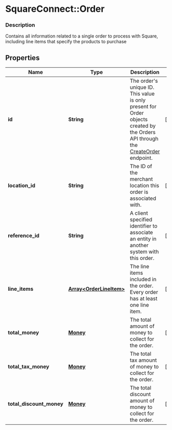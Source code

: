 # SquareConnect::Order

### Description

Contains all information related to a single order to process with Square, including line items that specify the products to purchase

## Properties
Name | Type | Description | Notes
------------ | ------------- | ------------- | -------------
**id** | **String** | The order&#39;s unique ID.  This value is only present for Order objects created by the Orders API through the [CreateOrder](#endpoint-createorder) endpoint. | [optional] 
**location_id** | **String** | The ID of the merchant location this order is associated with. | [optional] 
**reference_id** | **String** | A client specified identifier to associate an entity in another system with this order. | [optional] 
**line_items** | [**Array&lt;OrderLineItem&gt;**](OrderLineItem.md) | The line items included in the order. Every order has at least one line item. | [optional] 
**total_money** | [**Money**](Money.md) | The total amount of money to collect for the order. | [optional] 
**total_tax_money** | [**Money**](Money.md) | The total tax amount of money to collect for the order. | [optional] 
**total_discount_money** | [**Money**](Money.md) | The total discount amount of money to collect for the order. | [optional] 


